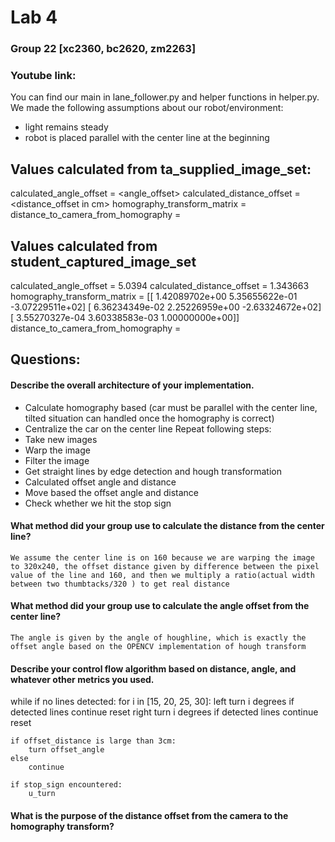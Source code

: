 #   Lab 4

### Group 22 [xc2360, bc2620, zm2263]

### Youtube link: 

You can find our main in lane_follower.py and helper functions in helper.py.
We made the following assumptions about our robot/environment: 
*   light remains steady
*   robot is placed parallel with the center line at the beginning

##  Values calculated from ta_supplied_image_set:
calculated_angle_offset = <angle_offset>
calculated_distance_offset = <distance_offset in cm>
homography_transform_matrix = <matrix>
distance_to_camera_from_homography = <distance in cm>

##  Values calculated from student_captured_image_set
calculated_angle_offset = 5.0394
calculated_distance_offset = 1.343663
homography_transform_matrix = 
[[  1.42089702e+00   5.35655622e-01  -3.07229511e+02]
 [  6.36234349e-02   2.25226959e+00  -2.63324672e+02]
 [  3.55270327e-04   3.60338583e-03   1.00000000e+00]]
distance_to_camera_from_homography = <distance in cm>

##  Questions:

####    Describe the overall architecture of your implementation.
*   Calculate homography based (car must be parallel with the center line, tilted situation can handled once the homography is correct)
*   Centralize the car on the center line
Repeat following steps:
*   Take new images
*   Warp the image
*   Filter the image
*   Get straight lines by edge detection and hough transformation
*   Calculated offset angle and distance
*   Move based the offset angle and distance
*   Check whether we hit the stop sign

####    What method did your group use to calculate the distance from the center line?
    We assume the center line is on 160 because we are warping the image to 320x240, the offset distance given by difference between the pixel value of the line and 160, and then we multiply a ratio(actual width between two thumbtacks/320 ) to get real distance

####    What method did your group use to calculate the angle offset from the center line?
    The angle is given by the angle of houghline, which is exactly the offset angle based on the OPENCV implementation of hough transform

####    Describe your control flow algorithm based on distance, angle, and whatever other metrics you used.
while
    if no lines detected:
        for i in [15, 20, 25, 30]:
            left turn i degrees
            if detected lines
                continue
            reset
            right turn i degrees
            if detected lines
                continue
            reset

    if offset_distance is large than 3cm:
        turn offset_angle
    else 
        continue

    if stop_sign encountered:
        u_turn

####    What is the purpose of the distance offset from the camera to the homography transform?